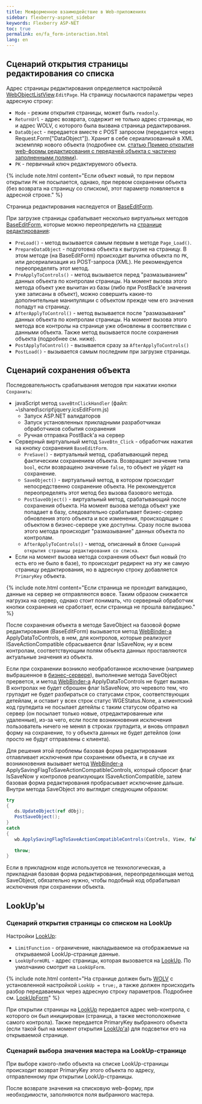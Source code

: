 ```yaml
---
title: Межформенное взаимодействие в Web-приложениях
sidebar: flexberry-aspnet_sidebar
keywords: Flexberry ASP-NET
toc: true
permalink: en/fa_form-interaction.html
lang: en
---
```


## Сценарий открытия страницы редактирования со списка

Адрес страницы редактирования определяется настройкой [WebObjectListView](fa_web-object-list-view.html).`EditPage`. На страницу посылаются параметры через адресную строку:

* `Mode` - режим открытия страницы, может быть `readonly`.
* `ReturnUrl` - адрес возврата, содержит не только адрес страницы, но и адрес WOLV, с которого была вызвана страница редактирования.
* `DataObject` - передается вместе с POST запросом (передается через Request.Form["DataObject"]). Хранит в себе сериализованный в XML экземпляр нового объекта (подробнее см. [статью Пример открытия web-формы редактирования с передачей объекта с частично заполненными полями](fa_open-editform-custom-object.html)).
* `PK` - первичный ключ редактируемого объекта.

{% include note.html content="Если объект новый, то при первом открытии `PK` не посылается, однако, при первом сохранении объекта (без возврата на страницу со списком), этот параметр появляется в адресной строке." %}

Страница редактирования наследуется от [BaseEditForm](fa_base-edit-form.html).

При загрузке страницы срабатывает несколько виртуальных методов [BaseEditForm](fa_base-edit-form.html), которые можно переопределить на [странице редактирования](fa_editform.html):

* `PreLoad()` - метод вызывается самым первым в методе `Page_Load()`.
* `PrepareDataObject` - подготовка объекта к выгрузке на страницу. В этом методе (на BaseEditForm) происходит вычитка объекта по `PK`, или десериализация из POST-запроса (XML). Не рекомендуется переопределять этот метод.
* `PreApplyToControls()` - метод вызывается перед "размазыванием" данных объекта по контролам страницы. На момент вызова этого метода объект уже вычитан из базы (либо при PostBack'e значения уже записаны в объект), можно совершить какие-то дополнительные манипуляции с объектом прежде чем его значения попадут на страницу.
* `AfterApplyToControl()` - метод вызывается после "размазывания" данных объекта по контролам страницы. На момент вызова этого метода все контролы на странице уже обновлены в соответствии с данными объекта. Также метод вызывается после сохранения объекта (подробнее см. ниже).
* `PostApplyToControl()` - вызывается сразу за `AfterApplyToControls()`
* `PostLoad()` - вызывается самым последним при загрузке страницы.

## Сценарий сохранения объекта

Последовательность срабатывания методов при нажатии кнопки `Сохранить`:

* javaScript метод `saveBtnClickHandler` (файл: ~\shared\script\jquery.icsEditForm.js)
    * Запуск ASP.NET валидаторов
    * Запуск установленных прикладными разработчикаи обработчиков события сохранения
    * Ручная отправка PostBack'а на сервер
* Серверный виртуальный метод `SaveBtn_Click` - обработчик нажатия на кнопку сохранения `BaseEditForm`.
    * `PreSave()` - виртуальный метод, срабатывающий перед фактическим сохранением объекта. Возвращает значение типа `bool`, если возвращено значение `false`, то объект не уйдет на сохранение.
    * `SaveObject()` - виртуальный метод, в котором происходит непосредственно сохранение объекта. Не рекомендуется переопределять этот метод без вызова базового метода.
    * `PostSaveObject()` - виртуальный метод, срабатывающий после сохранения объекта. На момент вызова метода объект уже попадает в базу, следовательно срабатывает бизнес-сервер обновления этого объекта и все изменения, происходящие с объектом в бизнес-сервере уже доступны. Сразу после вызова этого метода происходит "размазывание" данных объекта по контролам.
    * `AfterApplyToControls()` - метод, описанный в блоке `Сценарий открытия страницы редактирования со списка`.
* Если на момент вызова метода сохранения объект был новый (то есть его не было в базе), то происходит редирект на эту же самую страницу редактирования, но в адресную строку добавляется `PrimaryKey` объекта.

{% include note.html content="Если страница не проходит валидацию, данные на сервер не отправляются вовсе. Таким образом снижается нагрузка на сервер, однако стоит понимать, что серверный обработчик кнопки сохранения не сработает, если страница не прошла валидацию." %}

После сохранения объекта в методе SaveObject на базовой форме редактирования (BaseEditForm) вызывается метод [WebBinder-а](fa_web-binder.html) ApplyDataToControls, в нем, для контролов, которые реализуют ISaveActionCompatible сбрасывается флаг IsSaveNow, ну и всем контролам, соответствующим полям объекта данных проставляются актуальные значения из объекта.

Если при сохранении возникло необработанное исключение (например выбрашенное в [бизнес-сервере](fo_bs-example.html)), выполнение метода SaveObject прервется, и метод [WebBinder-а](fa_web-binder.html) ApplyDataToControls не будет вызван.  
В контролах не будет сброшен флаг IsSaveNow, это черевото тем, что групэдит не будет разбираться со статусами строк, соответствующих детейлам, и оставит у всех строк статус WGEStatus.None,
а клиентский код групедита не посылает детейлы с таким статусом обратно на сервер (он посылает только новые, отредактированные или удаленные), из-за чего, если после возникновения исключения пользователь ничего не менял в строках групэдита, и вновь отправил форму на сохранение, то у объекта данных не будет детейлов (они просто не будут отправлены с клиента).

Для решения этой проблемы базовая форма редактирования отлавливает исключения при сохранении объекта, и в случае их возникновения вызывает метод [WebBinder-а](fa_web-binder.html) ApplySavingFlagToSaveActionCompatibleControls, который сбросит флаг IsSaveNow у контролов реализующих ISaveActionCompatible, затем базовая форма редактирования пробрасывает исключение дальше.
Внутри метода SaveObject это выглядит следующим образом:

``` csharp
try
{
   ds.UpdateObject(ref dObj);
   PostSaveObject();
}
catch
{
   wb.ApplySavingFlagToSaveActionCompatibleControls(Controls, View, false);
 
   throw;
}
```

Если в прикладном коде используется не технологическая, а прикладная базовая форма редактирования, переопределяющая метод SaveObject, обязательно нужно, чтобы подобный код обрабатывал исключения при сохранении объекта.

## LookUp'ы

### Сценарий открытия страницы со списком на LookUp

Настройки [LookUp](fa_lookup-overview.html):
* `LimitFunction` - ограничение, накладываемое на отображаемые на открываемой LookUp-странице данные.
* `LookUpFormURL` - адрес страницы, которая вызовается на [LookUp](fa_lookup-overview.html). По умолчанию смотрит на `LookUpForm`.

{% include note.html content="На странице должен быть [WOLV](fa_web-object-list-view.html) с установленной настройкой `LookUp = true;`, а также должен происходить разбор передаваемых через адресную строку параметров. Подробнее см. [LookUpForm](fa_lookup-form.html)" %}

При открытии страницы на [LookUp](fa_lookup-overview.html) передается адрес web-контрола, с которого он был инициирован (страница, а также местоположение самого контрола). Также передается PrimaryKey выбранного объекта (если такой был на момент открытия [LookUp'a](fa_lookup-overview.html)) для подсветки его на открываемой странице.

### Сценарий выбора значения мастера на LookUp-странице

При выборе какого-либо объекта на списке LookUp-страницы происходит возврат PrimaryKey этого объекта по адресу, отправленному при открытии LookUp-страницы.

После возврате значения на списковую web-форму, при необходимости, заполняются поля выбранного мастера.
